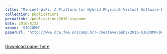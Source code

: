 ```yaml
---
title: "Mininet-WiFi: A Platform for Hybrid Physical-Virtual Software-Defined Wireless Networking Research."
collection: publications
permalink: /publication/2016-sigcomm
date: 2016/8/22
venue: 'SIGCOMM'
paperurl: 'http://www.dca.fee.unicamp.br/~chesteve/pubs/2016-SIGCOMM-Demo-Mininet-WiFi.pdf'
---
```


[Download paper here](http://www.dca.fee.unicamp.br/~chesteve/pubs/2016-SIGCOMM-Demo-Mininet-WiFi.pdf)

